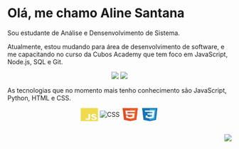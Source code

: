 # Olá, me chamo Aline Santana

Sou estudante de Análise e Densenvolvimento de Sistema.

Atualmente, estou mudando para área de desenvolvimento de software, e me capacitando no curso da Cubos Academy que tem foco em JavaScript, Node.js, SQL e Git.

<div align="center">
  <img height="180em" src="https://github-readme-stats.vercel.app/api?username=alinesantana13&show_icons=true&theme=dracula&include_all_commits=true&count_private=true"/>
  <img height="170em" src="https://github-readme-stats.vercel.app/api/top-langs/?username=alinesantana13&layout=compact&langs_count=7&theme=dracula"/>
</div>

As tecnologias que no momento mais tenho conhecimento são JavaScript, Python, HTML e CSS.

<div align="center">
  <img align="center" alt="Js" height="30" width="40" src="https://raw.githubusercontent.com/devicons/devicon/master/icons/javascript/javascript-plain.svg">
    <img align="center" alt="CSS" height="40" width="40" src="https://s3.dualstack.us-east-2.amazonaws.com/pythondotorg-assets/media/files/python-logo-only.svg"> 
  <img align="center" alt="HTML" height="30" width="40" src="https://raw.githubusercontent.com/devicons/devicon/master/icons/html5/html5-original.svg">
  <img align="center" alt="CSS" height="30" width="40" src="https://raw.githubusercontent.com/devicons/devicon/master/icons/css3/css3-original.svg">
</div>

##
 <div align="right"> 
  <a href="https://www.linkedin.com/in/aline-santana-silva/" target="_blank"><img src="https://img.shields.io/badge/-LinkedIn-%230077B5?style=for-the-badge&logo=linkedin&logoColor=white" target="_blank"></a> 
</div>
